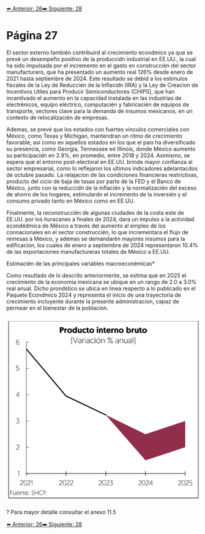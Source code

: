 [⬅️ Anterior: 26](./26.md)[➡️ Siguiente: 28](./28.md)

# Página 27

El sector externo también contribuird al crecimiento econdmico ya que se prevé un desempefio positivo de la
produccidn industrial en EE.UU., la cual ha sido impulsada por el incremento en el gasto en construccién del
sector manufacturero, que ha presentado un aumento real 126% desde enero de 2021 hasta septiembre de
2024. Este resultado se debid a los estimulos fiscales de la Ley de Reduccién de la Inflacidn (IRA) y la Ley de
Creacion de Incentivos Utiles para Producir Semiconductores (CHIPS], que han incentivado el aumento en la
capacidad instalada en las industrias de electrénicos, equipo eléctrico, computacién y fabricacién de equipos
de transporte, sectores clave para la demanda de insumos mexicanos, en un contexto de relocalizacién de
empresas.

Ademas, se prevé que los estados con fuertes vinculos comerciales con México, como Texas y Michigan,
mantendran un ritmo de crecimiento favorable, asi como en aquellos estados en los que el pais ha diversificado
su presencia, como Georgia, Tennessee eé Illinois, donde México aumento su participacidn en 2.9%, en
promedio, entre 2018 y 2024. Asimismo, se espera que el entorno post-electoral en EE.UU. brinde mayor
confianza al sector empresarial, como lo reflejaron los ultimos indicadores adelantacdos de octubre pasado. La
relajacion de las condiciones financieras restrictivas, producto del ciclo de baja de tasas por parte de la FED y
el Banco de México, junto con la reduccidn de la inflacién y la normalizacién del exceso de ahorro de los
hogares, estimulardn el incremento de la inversién y el consumo privado tanto en México como en EE.UU.

Finalmente, la reconstruccién de algunas ciudades de la costa este de EE.UU. por los huracanes a finales de
2024, dara un impulso a la actividad econdédmica de México a través del aumento al empleo de los
connacionales en el sector construccién, lo que incrementara el flujo de remesas a México, y ademas se
demandarén mayores insumos para la edificacion, los cuales de enero a septiembre de 2024 representaron
10.4% de las exportaciones manufactureras totales de México a EE.UU.

Estimacién de las principales variables macroeconémicas*

Como resultado de lo descrito anteriormente, se estima que en 2025 el crecimiento de la economia mexicana
se ubique en un rango de 2.0 a 3.0% real anual. Dicho prondstico se ubica en linea respecto a lo publicado en
el Paquete Econdmico 2024 y representa el inicio de una trayectoria de crecimiento incluyente durante la
presente administracion, capaz de permear en el bienestar de la poblacion.

![Producto interno bruto](../img/27.1.png)

? Para mayor detalle consultar el anexo 11.5

[⬅️ Anterior: 26](./26.md)[➡️ Siguiente: 28](./28.md)